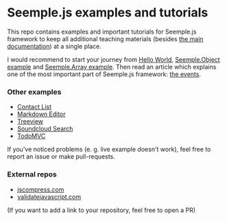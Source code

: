 # Seemple.js examples and tutorials

This repo contains examples and important tutorials for Seemple.js framework to keep all additional teaching materials (besides [the main documentation](https://seemple.js.org/)) at a single place.

I would recommend to start your journey from [Hello World](./hello-world), [Seemple.Object example](./seemple-object) and [Seemple.Array example](./seemple-array). Then read an article which explains one of the most important part of Seemple.js framework: [the events](./events).

### Other examples
- [Contact List](./contact-list)
- [Markdown Editor](./markdown-editor)
- [Treeview](./treeview)
- [Soundcloud Search](./soundcloud-search)
- [TodoMVC](./todomvc)

If you've noticed problems (e. g. live example doesn't work), feel free to report an issue or make pull-requests.

### External repos
- [jscompress.com](https://github.com/circlecell/jscompress.com)
- [validatejavascript.com](https://github.com/circlecell/validatejavascript.com)

(If you want to add a link to your repository, feel free to open a PR)
